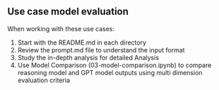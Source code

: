 ## Use case model evaluation

When working with these use cases:

1. Start with the README.md in each directory
2. Review the prompt.md file to understand the input format
3. Study the in-depth analysis for detailed Analysis
4. Use Model Comparison (03-model-comparison.ipynb) to compare reasoning model and GPT model outputs using multi dimension evaluation criteria
